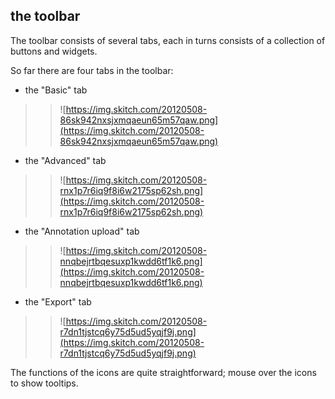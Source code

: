## the toolbar ##

The toolbar consists of several tabs, each in turns consists of a collection of buttons and widgets.

So far there are four tabs in the toolbar:

  * the "Basic" tab
> > ![https://img.skitch.com/20120508-86sk942nxsjxmqaeun65m57qaw.png](https://img.skitch.com/20120508-86sk942nxsjxmqaeun65m57qaw.png)
  * the "Advanced" tab
> > ![https://img.skitch.com/20120508-rnx1p7r6iq9f8i6w2175sp62sh.png](https://img.skitch.com/20120508-rnx1p7r6iq9f8i6w2175sp62sh.png)
  * the "Annotation upload" tab
> > ![https://img.skitch.com/20120508-nnqbejrtbqesuxp1kwdd6tf1k6.png](https://img.skitch.com/20120508-nnqbejrtbqesuxp1kwdd6tf1k6.png)
  * the "Export" tab
> > ![https://img.skitch.com/20120508-r7dn1tjstcq6y75d5ud5yqjf9j.png](https://img.skitch.com/20120508-r7dn1tjstcq6y75d5ud5yqjf9j.png)

The functions of the icons are quite straightforward; mouse over the icons to show tooltips.